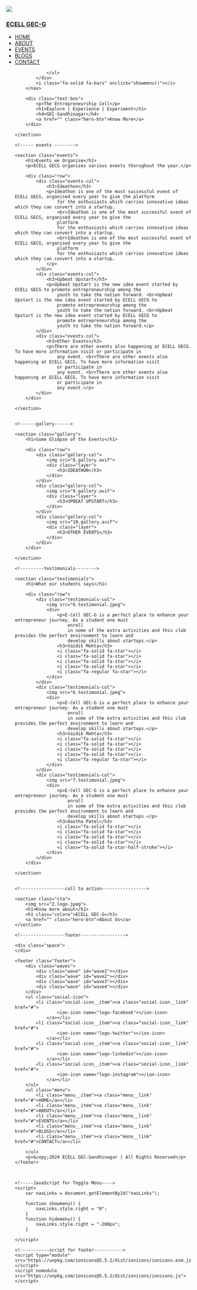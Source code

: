 <html>

<head>
    <meta name="viewport" content="width=device-width, initial-scale=1.0">
    <title>ECELL GEC-C | Explore , Experiment , Experience</title>
    <link rel="stylesheet" href="style.css">
    <link rel="preconnect" href="https://fonts.googleapis.com">
    <link rel="preconnect" href="https://fonts.gstatic.com" crossorigin>
    <link
        href="https://fonts.googleapis.com/css2?family=Ubuntu:ital,wght@0,300;0,400;0,500;0,700;1,300;1,400;1,500;1,700&display=swap"
        rel="stylesheet">
    <link rel="stylesheet"
        href="https://cdn.jsdelivr.net/npm/@fortawesome/fontawesome-free@6.6.0/css/fontawesome.min.css"
        integrity="sha384-NvKbDTEnL+A8F/AA5Tc5kmMLSJHUO868P+lDtTpJIeQdGYaUIuLr4lVGOEA1OcMy" crossorigin="anonymous">
    <link rel="stylesheet" href="https://cdnjs.cloudflare.com/ajax/libs/font-awesome/6.6.0/css/all.min.css">
</head>

<body>
    <section class="header">
        <nav>
            <a href="index.html"><img src="2.logo.jpeg">
            </a>
            <a href="index.html">
                <h3>ECELL GEC-G</h3>
            </a>
            <div class="nav-links" id="navLinks">
                <i class="fa-solid fa-rectangle-xmark" onclick="hidemenu()"></i>
                <ul>
                    <li><a href="">HOME</a></li>
                    <li><a href="">ABOUT</a></li>
                    <li><a href="">EVENTS</a></li>
                    <li><a href="">BLOGS</a></li>
                    <li><a href="">CONTACT</a></li>

                </ul>
            </div>
            <i class="fa-solid fa-bars" onclick="showmenu()"></i>
        </nav>

        <div class="text-box">
            <p>The Entrepreneurship Cell</p>
            <h1>Explore | Experience | Experiment</h1>
            <h4>GEC-Gandhinagar</h4>
            <a href="" class="hero-btn">Know More</a>
        </div>

    </section>

    <!----- events -------->

    <section class="events">
        <h1>Events we Organise</h1>
        <p>ECELL GECG organises various events thorughout the year.</p>

        <div class="row">
            <div class="events-col">
                <h3>Ideathon</h3>
                <p>Ideathon is one of the most successful event of ECELL GECG, organised every year to give the platform
                    for the enthusiasts which carries innovative ideas which they can convert into a startup.
                    <br>Ideathon is one of the most successful event of ECELL GECG, organised every year to give the
                    platform
                    for the enthusiasts which carries innovative ideas which they can convert into a startup.
                    <br>Ideathon is one of the most successful event of ECELL GECG, organised every year to give the
                    platform
                    for the enthusiasts which carries innovative ideas which they can convert into a startup.
                </p>
            </div>
            <div class="events-col">
                <h3>Upbeat Upstart</h3>
                <p>Upbeat Upstart is the new idea event started by ECELL GECG to promote entrepreneurship among the
                    youth to take the nation forward. <br>Upbeat Upstart is the new idea event started by ECELL GECG to
                    promote entrepreneurship among the
                    youth to take the nation forward. <br>Upbeat Upstart is the new idea event started by ECELL GECG to
                    promote entrepreneurship among the
                    youth to take the nation forward.</p>
            </div>
            <div class="events-col">
                <h3>Other Events</h3>
                <p>There are other events also happening at ECELL GECG. To have more information visit or participate in
                    any event. <br>There are other events also happening at ECELL GECG. To have more information visit
                    or participate in
                    any event. <br>There are other events also happening at ECELL GECG. To have more information visit
                    or participate in
                    any event.</p>
            </div>
        </div>

    </section>


    <!------gallery------>

    <section class="gallery">
        <h1>Some Glimpse of the Events</h1>

        <div class="row">
            <div class="gallery-col">
                <img src="8.gallery.avif">
                <div class="layer">
                    <h3>IDEATHON</h3>
                </div>
            </div>
            <div class="gallery-col">
                <img src="9.gallery.avif">
                <div class="layer">
                    <h3>UPBEAT UPSTART</h3>
                </div>
            </div>
            <div class="gallery-col">
                <img src="10.gallery.avif">
                <div class="layer">
                    <h3>OTHER EVENTS</h3>
                </div>
            </div>
        </div>

    </section>

    <!---------testimonials-------->

    <section class="testimonials">
        <h1>What our students says</h1>

        <div class="row">
            <div class="testimonials-col">
                <img src="6.testimonial.jpeg">
                <div>
                    <p>E-Cell GEC-G is a perfect place to enhance your entrepreneur journey. As a student one must
                        enroll
                        in some of the extra activities and this club provides the perfect environment to learn and
                        develop skills about startups.</p>
                    <h3>Vaidik Mehta</h3>
                    <i class="fa-solid fa-star"></i>
                    <i class="fa-solid fa-star"></i>
                    <i class="fa-solid fa-star"></i>
                    <i class="fa-solid fa-star"></i>
                    <i class="fa-regular fa-star"></i>
                </div>
            </div>
            <div class="testimonials-col">
                <img src="6.testimonial.jpeg">
                <div>
                    <p>E-Cell GEC-G is a perfect place to enhance your entrepreneur journey. As a student one must
                        enroll
                        in some of the extra activities and this club provides the perfect environment to learn and
                        develop skills about startups.</p>
                    <h3>Vaidik Mehta</h3>
                    <i class="fa-solid fa-star"></i>
                    <i class="fa-solid fa-star"></i>
                    <i class="fa-solid fa-star"></i>
                    <i class="fa-solid fa-star"></i>
                    <i class="fa-regular fa-star"></i>
                </div>
            </div>
            <div class="testimonials-col">
                <img src="7.testimonial.jpeg">
                <div>
                    <p>E-Cell GEC-G is a perfect place to enhance your entrepreneur journey. As a student one must
                        enroll
                        in some of the extra activities and this club provides the perfect environment to learn and
                        develop skills about startups.</p>
                    <h3>Aastha Patel</h3>
                    <i class="fa-solid fa-star"></i>
                    <i class="fa-solid fa-star"></i>
                    <i class="fa-solid fa-star"></i>
                    <i class="fa-solid fa-star"></i>
                    <i class="fa-solid fa-star-half-stroke"></i>
                </div>
            </div>
        </div>

    </section>


    <!-----------------call to action----------------->

    <section class="cta">
        <img src="2.logo.jpeg">
        <h1>Know more about</h1>
        <h1 class="colore">ECELL GEC-G</h1>
        <a href="" class="hero-btn">About Us</a>
    </section>

    <!-----------------footer----------------->

    <div class="space">
    </div>

    <footer class="footer">
        <div class="waves">
            <div class="wave" id="wave1"></div>
            <div class="wave" id="wave2"></div>
            <div class="wave" id="wave3"></div>
            <div class="wave" id="wave4"></div>
        </div>
        <ul class="social-icon">
            <li class="social-icon__item"><a class="social-icon__link" href="#">
                    <ion-icon name="logo-facebook"></ion-icon>
                </a></li>
            <li class="social-icon__item"><a class="social-icon__link" href="#">
                    <ion-icon name="logo-twitter"></ion-icon>
                </a></li>
            <li class="social-icon__item"><a class="social-icon__link" href="#">
                    <ion-icon name="logo-linkedin"></ion-icon>
                </a></li>
            <li class="social-icon__item"><a class="social-icon__link" href="#">
                    <ion-icon name="logo-instagram"></ion-icon>
                </a></li>
        </ul>
        <ul class="menu">
            <li class="menu__item"><a class="menu__link" href="#">HOME</a></li>
            <li class="menu__item"><a class="menu__link" href="#">ABOUT</a></li>
            <li class="menu__item"><a class="menu__link" href="#">EVENTS</a></li>
            <li class="menu__item"><a class="menu__link" href="#">BLOGS</a></li>
            <li class="menu__item"><a class="menu__link" href="#">CONTACT</a></li>

        </ul>
        <p>&copy;2024 ECELL GEC-Gandhinagar | All Rights Reserved</p>
    </footer>



    <!-----JavaScript for Toggle Menu---->
    <script>
        var navLinks = document.getElementById("navLinks");

        function showmenu() {
            navLinks.style.right = "0";
        }
        function hidemenu() {
            navLinks.style.right = "-200px";
        }

    </script>

    <!-----------script for footer----------->
    <script type="module" src="https://unpkg.com/ionicons@5.5.2/dist/ionicons/ionicons.esm.js"></script>
    <script nomodule src="https://unpkg.com/ionicons@5.5.2/dist/ionicons/ionicons.js"></script>



</body>

</html>
